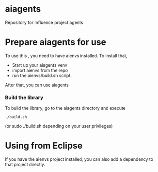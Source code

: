# aiagents
Repository for Influence project agents


# Prepare aiagents for use
To use this , you need to have aienvs installed. To install that, 
* Start up your aiagents venv
* import aienvs from the repo
* run the aienvs/build.sh script.

After that, you can use aiagents


### Build the library ###
To build the library, go to the aiagents directory and execute 
```
./build.sh
```
(or sudo ./build.sh depending on your user privileges)


# Using from Eclipse #
If you have the aienvs project installed, you can also add a dependency to that project directly.
